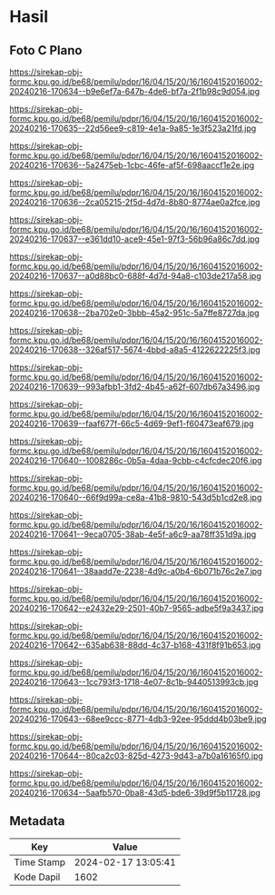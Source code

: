 # Hasil

## Foto C Plano

https://sirekap-obj-formc.kpu.go.id/be68/pemilu/pdpr/16/04/15/20/16/1604152016002-20240216-170634--b9e6ef7a-647b-4de6-bf7a-2f1b98c9d054.jpg

https://sirekap-obj-formc.kpu.go.id/be68/pemilu/pdpr/16/04/15/20/16/1604152016002-20240216-170635--22d56ee9-c819-4e1a-9a85-1e3f523a21fd.jpg

https://sirekap-obj-formc.kpu.go.id/be68/pemilu/pdpr/16/04/15/20/16/1604152016002-20240216-170636--5a2475eb-1cbc-46fe-af5f-698aaccf1e2e.jpg

https://sirekap-obj-formc.kpu.go.id/be68/pemilu/pdpr/16/04/15/20/16/1604152016002-20240216-170636--2ca05215-2f5d-4d7d-8b80-8774ae0a2fce.jpg

https://sirekap-obj-formc.kpu.go.id/be68/pemilu/pdpr/16/04/15/20/16/1604152016002-20240216-170637--e361dd10-ace9-45e1-97f3-56b96a86c7dd.jpg

https://sirekap-obj-formc.kpu.go.id/be68/pemilu/pdpr/16/04/15/20/16/1604152016002-20240216-170637--a0d88bc0-688f-4d7d-94a8-c103de217a58.jpg

https://sirekap-obj-formc.kpu.go.id/be68/pemilu/pdpr/16/04/15/20/16/1604152016002-20240216-170638--2ba702e0-3bbb-45a2-951c-5a7ffe8727da.jpg

https://sirekap-obj-formc.kpu.go.id/be68/pemilu/pdpr/16/04/15/20/16/1604152016002-20240216-170638--326af517-5674-4bbd-a8a5-4122622225f3.jpg

https://sirekap-obj-formc.kpu.go.id/be68/pemilu/pdpr/16/04/15/20/16/1604152016002-20240216-170639--993afbb1-3fd2-4b45-a62f-607db67a3496.jpg

https://sirekap-obj-formc.kpu.go.id/be68/pemilu/pdpr/16/04/15/20/16/1604152016002-20240216-170639--faaf677f-66c5-4d69-9ef1-f60473eaf679.jpg

https://sirekap-obj-formc.kpu.go.id/be68/pemilu/pdpr/16/04/15/20/16/1604152016002-20240216-170640--1008286c-0b5a-4daa-9cbb-c4cfcdec20f6.jpg

https://sirekap-obj-formc.kpu.go.id/be68/pemilu/pdpr/16/04/15/20/16/1604152016002-20240216-170640--66f9d99a-ce8a-41b8-9810-543d5b1cd2e8.jpg

https://sirekap-obj-formc.kpu.go.id/be68/pemilu/pdpr/16/04/15/20/16/1604152016002-20240216-170641--9eca0705-38ab-4e5f-a6c9-aa78ff351d9a.jpg

https://sirekap-obj-formc.kpu.go.id/be68/pemilu/pdpr/16/04/15/20/16/1604152016002-20240216-170641--38aadd7e-2238-4d9c-a0b4-6b071b76c2e7.jpg

https://sirekap-obj-formc.kpu.go.id/be68/pemilu/pdpr/16/04/15/20/16/1604152016002-20240216-170642--e2432e29-2501-40b7-9565-adbe5f9a3437.jpg

https://sirekap-obj-formc.kpu.go.id/be68/pemilu/pdpr/16/04/15/20/16/1604152016002-20240216-170642--635ab638-88dd-4c37-b168-431f8f91b653.jpg

https://sirekap-obj-formc.kpu.go.id/be68/pemilu/pdpr/16/04/15/20/16/1604152016002-20240216-170643--1cc793f3-1718-4e07-8c1b-9440513993cb.jpg

https://sirekap-obj-formc.kpu.go.id/be68/pemilu/pdpr/16/04/15/20/16/1604152016002-20240216-170643--68ee9ccc-8771-4db3-92ee-95ddd4b03be9.jpg

https://sirekap-obj-formc.kpu.go.id/be68/pemilu/pdpr/16/04/15/20/16/1604152016002-20240216-170644--80ca2c03-825d-4273-9d43-a7b0a16165f0.jpg

https://sirekap-obj-formc.kpu.go.id/be68/pemilu/pdpr/16/04/15/20/16/1604152016002-20240216-170634--5aafb570-0ba8-43d5-bde6-39d9f5b11728.jpg


## Metadata

| Key        | Value               |
| ---------- | ------------------- |
| Time Stamp | 2024-02-17 13:05:41 |
| Kode Dapil | 1602                |



